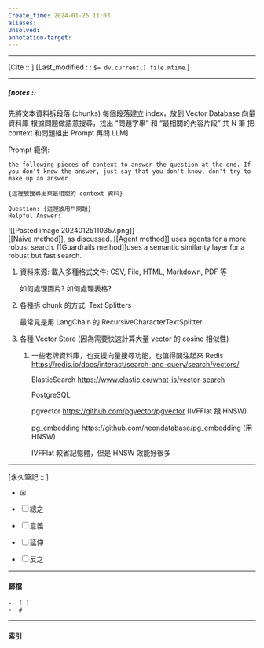 ```yaml
---
Create_time: 2024-01-25 11:03
aliases: 
Unsolved: 
annotation-target:
---
```


---
[Cite ::  ]
[Last_modified : : `$= dv.current().file.mtime`.]


---
##### [notes :: 

先將文本資料拆段落 (chunks)
每個段落建立 index，放到 Vector Database 向量資料庫
根據問題做語意搜尋，找出 “問題字串” 和 “最相關的內容片段” 共 N 筆
把 context 和問題組出 Prompt 再問 LLM]

Prompt 範例:
```
the following pieces of context to answer the question at the end. If you don't know the answer, just say that you don't know, don't try to make up an answer.

{這裡放搜尋出來最相關的 context 資料}

Question: {這裡放用戶問題}
Helpful Answer:
```
![[Pasted image 20240125110357.png]]  
[[Naive method]], as discussed.
[[Agent method]] uses agents for a more robust search.
[[Guardrails method]]uses a semantic similarity layer for a robust but fast search.

1. 資料來源: 載入多種格式文件: CSV, File, HTML, Markdown, PDF 等

	如何處理圖片? 如何處理表格?

2. 各種拆 chunk 的方式: Text Splitters

	最常見是用 LangChain 的 RecursiveCharacterTextSplitter

3. 各種 Vector Store (因為需要快速計算大量 vector 的 cosine 相似性)
	1. 一些老牌資料庫，也支援向量搜尋功能，也值得關注起來
		Redis https://redis.io/docs/interact/search-and-query/search/vectors/
		
		ElasticSearch https://www.elastic.co/what-is/vector-search
		
		PostgreSQL
		
		pgvector https://github.com/pgvector/pgvector (IVFFlat 跟 HNSW)
		
		pg_embedding https://github.com/neondatabase/pg_embedding (用HNSW)
		
		IVFFlat 較省記憶體，但是 HNSW 效能好很多


---

[永久筆記 :: ]
	
- [x]

- [ ] 總之

- [ ] 意義

- [ ] 延伸

- [ ] 反之


---
#### 歸檔 
	-  [ ]
	-  #


---
#### 索引
